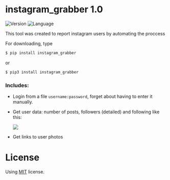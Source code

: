 # instagram_grabber 1.0
![Version](https://img.shields.io/badge/version-1.0-green.svg?style=flat) ![Language](https://img.shields.io/badge/language-python-blue.svg?style=flat)

This tool was created to report instagram users by automating the proccess

For downloading, type 
```sh
$ pip install instagram_grabber
```
or
```sh
$ pip3 install instagram_grabber
```

### Includes:
- Login from a file ```username:password```, forget about having to enter it manually.
- Get user data: number of posts, followers (detailed) and following like this:

  ![](https://i.imgur.com/R6arWzO.png?raw=true)

- Get links to user photos

# License
Using [MIT](https://github.com/Aspoky/instagram_grabber/blob/master/LICENSE) license.
